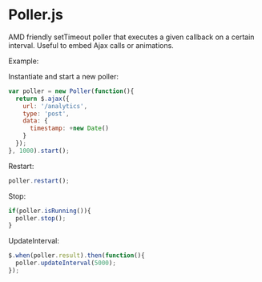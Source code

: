 Poller.js
=========

AMD friendly setTimeout poller that executes a given callback on a certain interval.  Useful to embed Ajax calls or animations.

Example:

Instantiate and start a new poller:

```js
var poller = new Poller(function(){
  return $.ajax({
    url: '/analytics',
    type: 'post',
    data: {
      timestamp: +new Date()
    }
  });
}, 1000).start();
```

Restart:
```js
poller.restart();
```

Stop:
```js
if(poller.isRunning()){
  poller.stop();
}
```

UpdateInterval:
```js
$.when(poller.result).then(function(){
  poller.updateInterval(5000);
});
```
